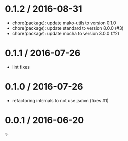 
0.1.2 / 2016-08-31
==================

  * chore(package): update mako-utils to version 0.1.0
  * chore(package): update standard to version 8.0.0 (#3)
  * chore(package): update mocha to version 3.0.0 (#2)

0.1.1 / 2016-07-26
==================

  * lint fixes

0.1.0 / 2016-07-26
==================

  * refactoring internals to not use jsdom (fixes #1)

0.0.1 / 2016-06-20
==================

:sparkles:


